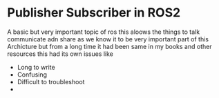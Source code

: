 # Publisher Subscriber in ROS2   

A basic but very important topic of ros this aloows the things to talk communicate adn share as we know it to be very important part of this Archicture but from a long time it had been same in my books and other resources this had its own issues like    
- Long to write 
- Confusing 
- Difficult to troubleshoot
- 
